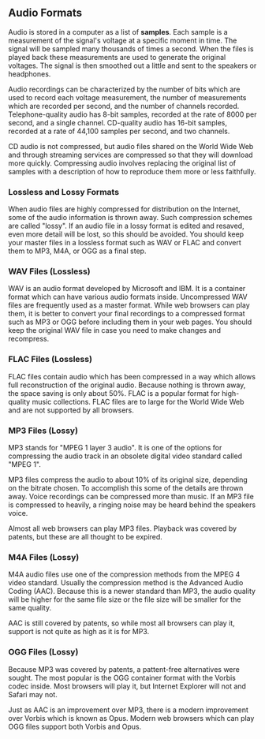 ## Audio Formats

Audio is stored in a computer as a list of **samples**. Each sample is a
measurement of the signal's voltage at a specific moment in time. The signal
will be sampled many thousands of times a second. When the files is played back
these measurements are used to generate the original voltages. The signal is
then smoothed out a little and sent to the speakers or headphones.

Audio recordings can be characterized by the number of bits which are used to
record each voltage measurement, the number of measurements which are recorded
per second, and the number of channels recorded. Telephone-quality audio has
8-bit samples, recorded at the rate of 8000 per second, and a single channel.
CD-quality audio has 16-bit samples, recorded at a rate of 44,100 samples per
second, and two channels.

CD audio is not compressed, but audio files shared on the World Wide Web and
through streaming services are compressed so that they will download more
quickly. Compressing audio involves replacing the original list of samples with
a description of how to reproduce them more or less faithfully.

### Lossless and Lossy Formats

When audio files are highly compressed for distribution on the Internet, some
of the audio information is thrown away. Such compression schemes are called
"lossy".  If an audio file in a lossy format is edited and resaved, even more
detail will be lost, so this should be avoided. You should keep your master
files in a lossless format such as WAV or FLAC and convert them to MP3, M4A, or
OGG as a final step.

### WAV Files (Lossless)

WAV is an audio format developed by Microsoft and IBM. It is a container format
which can have various audio formats inside. Uncompressed WAV files are
frequently used as a master format. While web browsers can play them, it is
better to convert your final recordings to a compressed format such as MP3 or
OGG before including them in your web pages. You should keep the original WAV
file in case you need to make changes and recompress.

### FLAC Files (Lossless)

FLAC files contain audio which has been compressed in a way which allows full
reconstruction of the original audio. Because nothing is thrown away, the space
saving is only about 50%. FLAC is a popular format for high-quality music
collections.  FLAC files are to large for the World Wide Web and are not
supported by all browsers.

### MP3 Files (Lossy)

MP3 stands for "MPEG 1 layer 3 audio". It is one of the options for compressing
the audio track in an obsolete digital video standard called "MPEG 1".

MP3 files compress the audio to about 10% of its original size, depending on the
bitrate chosen. To accomplish this some of the details are thrown away. Voice
recordings can be compressed more than music. If an MP3 file is compressed
to heavily, a ringing noise may be heard behind the speakers voice.

Almost all web browsers can play MP3 files. Playback was covered by patents,
but these are all thought to be expired.

### M4A Files (Lossy)

M4A audio files use one of the compression methods from the MPEG 4 video standard.
Usually the compression method is the Advanced Audio Coding (AAC). Because this
is a newer standard than MP3, the audio quality will be higher for the same file
size or the file size will be smaller for the same quality.

AAC is still covered by patents, so while most all browsers can play it, support
is not quite as high as it is for MP3.

### OGG Files (Lossy)

Because MP3 was covered by patents, a pattent-free alternatives were sought. The
most popular is the OGG container format with the Vorbis codec inside. Most
browsers will play it, but Internet Explorer will not and Safari may not.

Just as AAC is an improvement over MP3, there is a modern improvement over Vorbis
which is known as Opus. Modern web browsers which can play OGG files support
both Vorbis and Opus.

